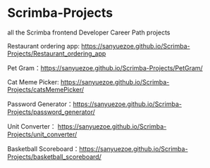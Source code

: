 # Scrimba-Projects
all the Scrimba frontend Developer Career Path projects

Restaurant ordering app: https://sanyuezoe.github.io/Scrimba-Projects/Restaurant_ordering_app

Pet Gram：https://sanyuezoe.github.io/Scrimba-Projects/PetGram/

Cat Meme Picker: https://sanyuezoe.github.io/Scrimba-Projects/catsMemePicker/

Password Generator：https://sanyuezoe.github.io/Scrimba-Projects/password_generator/

Unit Converter： https://sanyuezoe.github.io/Scrimba-Projects/unit_converter/

Basketball Scoreboard：https://sanyuezoe.github.io/Scrimba-Projects/basketball_scoreboard/


